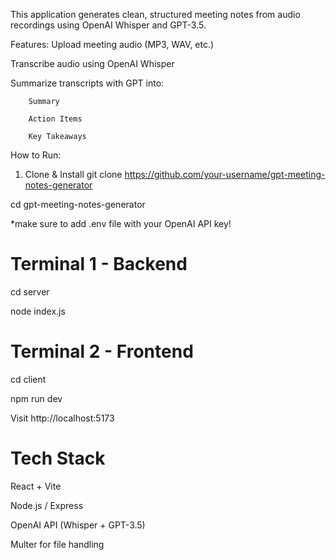 This application generates clean, structured meeting notes from audio recordings using OpenAI Whisper and GPT-3.5.

 Features:
 Upload meeting audio (MP3, WAV, etc.)

 Transcribe audio using OpenAI Whisper

 Summarize transcripts with GPT into:

        Summary

        Action Items

        Key Takeaways

How to Run:
1. Clone & Install
git clone https://github.com/your-username/gpt-meeting-notes-generator

cd gpt-meeting-notes-generator

*make sure to add .env file with your OpenAI API key!


# Terminal 1 - Backend
cd server

node index.js

# Terminal 2 - Frontend
cd client

npm run dev

Visit http://localhost:5173


# Tech Stack

React + Vite

Node.js / Express

OpenAI API (Whisper + GPT-3.5)

Multer for file handling
